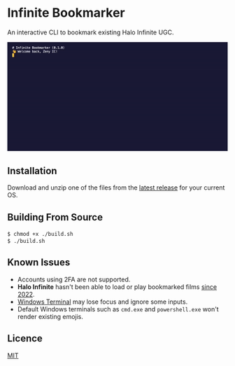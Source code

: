 # Infinite Bookmarker

An interactive CLI to bookmark existing Halo Infinite UGC.

![image](/.github/assets/preview.gif?v=1)

## Installation

Download and unzip one of the files from the [latest release](https://github.com/Alexis-Bize/Infinite-Bookmarker/releases/latest) for your current OS.

## Building From Source

```shell
$ chmod +x ./build.sh
$ ./build.sh
```

## Known Issues

-   Accounts using 2FA are not supported.
-   **Halo Infinite** hasn't been able to load or play bookmarked films [since 2022](https://x.com/gruntdotapi/status/1544268951311491072).
-   [Windows Terminal](https://apps.microsoft.com/detail/9n0dx20hk701) may lose focus and ignore some inputs.
-   Default Windows terminals such as `cmd.exe` and `powershell.exe` won't render existing emojis.

## Licence

[MIT](/LICENCE)
